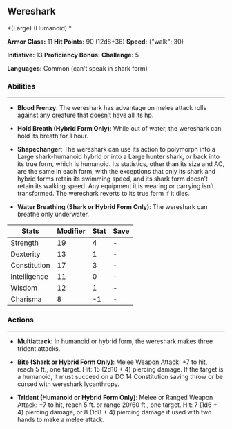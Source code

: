 ## Wereshark
*(Large) (Humanoid) *

**Armor Class:** 11
**Hit Points:** 90 (12d8+36)
**Speed:** {"walk": 30}

**Initiative:** 13
**Proficiency Bonus:**
**Challenge:** 5

**Languages:** Common (can’t speak in shark form)

### Abilities
 --- 
- **Blood Frenzy**: The wereshark has advantage on melee attack rolls against any creature that doesn’t have all its hp.

- **Hold Breath (Hybrid Form Only)**: While out of water, the wereshark can hold its breath for 1 hour.

- **Shapechanger**: The wereshark can use its action to polymorph into a Large shark-humanoid hybrid or into a Large hunter shark, or back into its true form, which is humanoid. Its statistics, other than its size and AC, are the same in each form, with the exceptions that only its shark and hybrid forms retain its swimming speed, and its shark form doesn’t retain its walking speed. Any equipment it is wearing or carrying isn’t transformed. The wereshark reverts to its true form if it dies.

- **Water Breathing (Shark or Hybrid Form Only)**: The wereshark can breathe only underwater.



| Stats | Modifier | Stat | Save
| ---- | ---- | ---- | ---- |
| Strength | 19 | 4 | - |
| Dexterity | 13 | 1 | - |
| Constitution | 17 | 3 | - |
| Intelligence | 11 | 0 | - |
| Wisdom | 12 | 1 | - |
| Charisma | 8 | -1 | - |

### Actions
 --- 
- **Multiattack**: In humanoid or hybrid form, the wereshark makes three trident attacks.

- **Bite (Shark or Hybrid Form Only)**: Melee Weapon Attack: +7 to hit, reach 5 ft., one target. Hit: 15 (2d10 + 4) piercing damage. If the target is a humanoid, it must succeed on a DC 14 Constitution saving throw or be cursed with wereshark lycanthropy.

- **Trident (Humanoid or Hybrid Form Only)**: Melee or Ranged Weapon Attack: +7 to hit, reach 5 ft. or range 20/60 ft., one target. Hit: 7 (1d6 + 4) piercing damage, or 8 (1d8 + 4) piercing damage if used with two hands to make a melee attack.

